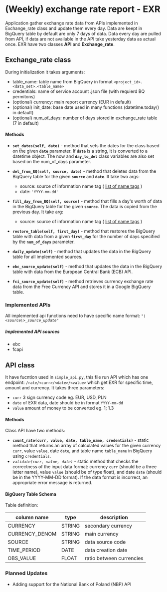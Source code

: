 # (Weekly) exchange rate report - EXR

Application gather exchange rate data from APIs implemented in Exchange_rate class and update them every day. Data are keept in BigQuery table by default are only 7 days of data.
Data every day are pulled from API, if data are not available in the API take yesterday data as actual once. EXR have two classes **API** and **Exchange_rate**.

## Exchange_rate class
During initialization it takes arguments: 

- table_name: table name from BigQuery in format `<project_id>.<data_set>.<table_name>` 
- credentials: name of service account .json file (with requierd BQ permitons) 
- (optional) currency: main report currency (EUR in default)
- (optional) init_date: base date used in many functions (datetime.today() in default)
- (optional) num_of_days: number of days stored in exchange_rate table (7 in default)


#### Methods

- **`set_dates(self, date)`** - method that sets the dates for the class based on the given **`date`** parameter.
  If **`date`** is a string, it is converted to a datetime object.
   The now and **`day_to_del`** class variables are also set based on the num_of_days parameter.

- **`del_from_BQ(self, source, date)`** - method that deletes data from the BigQuery table for the given **`source`** and **`date`**.
It take two args:
    - source: source of information name tag ( [list of name tags](#implemented-api-sources) )
    - date: `'YYYY-mm-dd'`

- **`fill_day_from_BQ(self, source)`** - method that fills a day's worth of data in the BigQuery table for the given **`source`**.
 The data is copied from the previous day. It take arg: 
    - source: source of information name tag ( [list of name tags](#implemented-api-sources) )

- **`restore_table(self, first_day)`** - method that restores the BigQuery table with data from a given **`first_day`**
 for the number of days specified by the **`num_of_days`** parameter.

- **`daily_update(self)`** - method that updates the data in the BigQuery table for all implemented sources.

- **`ebc_source_update(self)`** - method that updates the data in the BigQuery table with data from the European Central Bank (ECB) API.

- **`fci_source_update(self)`** - method retrieves currency exchange rate data from the Free Currency API and stores it in a Google BigQuery table.

### Implemented APIs
All implemented api functions need to have specific name format: *`"\<source\>_source_update"`*


##### Implemented API sources

- ebc
- fcapi

## API class
It have fucntion used in `simple_api.py`, this file run API which has one endpoint: `/rate/<curr>/<date>/<value>` which get EXR for specific time, amount and currency.
 It takes three parameters:
- `curr` 3 sign currency code eg. EUR, USD, PLN
- `date` of EXR data, date should be in format `YYYY-mm-dd`
- `value` amount of money to be converted eg. 1; 1.3
 
 #### Methods
Class API have two methods:
- **`count_rate(curr, value, date, table_name, credentials)`** - static method that returns an array of
 calculated values for the given currency `curr`, value `value`, date `date`,
  and table name `table_name` in BigQuery using `credentials`.
- _`validate(curr, value, date)`_ - static method that checks the correctness of the input data format:
 currency `curr` (should be a three letter name), value `value` (should be of type float),
  and date `date` (should be in the YYYY-MM-DD format). If the data format is incorrect,
   an appropriate error message is returned.



#### BigQuery Table Schema
Table definition:

| column name    | type      | description|
|----------------|-----------|------------|
| CURRENCY       | STRING    |        secondary currency    |
| CURRENCY_DENOM | STRING    |      main currency      |
| SOURCE         | STRING    |    data source code   |
| TIME_PERIOD    | DATE      |  data creation date    |
| OBS_VALUE      | FLOAT     |     ratio between currencies      |

### Planned Updates 
- Adding support for the National Bank of Poland (NBP) API

